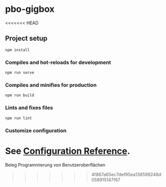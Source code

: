 # pbo-gigbox
<<<<<<< HEAD

## Project setup
```
npm install
```

### Compiles and hot-reloads for development
```
npm run serve
```

### Compiles and minifies for production
```
npm run build
```

### Lints and fixes files
```
npm run lint
```

### Customize configuration
See [Configuration Reference](https://cli.vuejs.org/config/).
=======
Beleg Programmierung von Benutzeroberflächen
>>>>>>> 4f867a65ec7def95ea138599248d058915147f67
